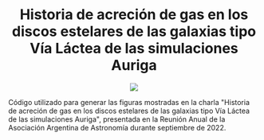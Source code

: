 <div align="center">
    <h1>Historia de acreción de gas en los discos estelares de las galaxias tipo Vía Láctea de las simulaciones Auriga</h1>
</div>

<p align="center">
    <a href="https://www.python.org/"><img src="https://forthebadge.com/images/badges/made-with-python.svg"></a>
</p>

Código utilizado para generar las figuras mostradas en la charla "Historia de
acreción de gas en los discos estelares de las galaxias tipo Vía Láctea de las
simulaciones Auriga", presentada en la Reunión Anual de la Asociación
Argentina de Astronomía durante septiembre de 2022.